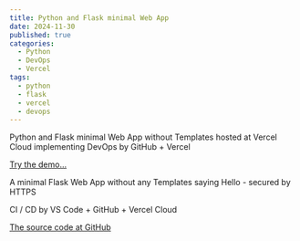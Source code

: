 ```yaml
---
title: Python and Flask minimal Web App 
date: 2024-11-30
published: true
categories:
  - Python
  - DevOps
  - Vercel
tags:
  - python
  - flask
  - vercel
  - devops
---
```


Python and Flask minimal Web App without Templates hosted at Vercel Cloud implementing DevOps by GitHub + Vercel

<a href="https://flask-vercel-hello-world-pso.vercel.app/" target="_blank" title="Flask Web App at Vercel">Try the demo...</a>

A minimal Flask Web App without any Templates saying Hello - secured by HTTPS

CI / CD by VS Code + GitHub + Vercel Cloud

<a href="https://github.com/persteenolsen/flask-vercel-hello-world" target="_blank">The source code at GitHub</a>
